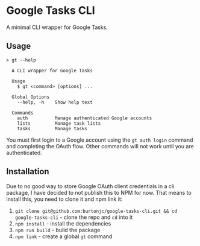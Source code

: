 # Google Tasks CLI
A minimal CLI wrapper for Google Tasks.

## Usage
```
> gt --help

  A CLI wrapper for Google Tasks

  Usage
    $ gt <command> [options] ...

  Global Options
    --help, -h    Show help text

  Commands
    auth          Manage authenticated Google accounts
    lists         Manage task lists
    tasks         Manage tasks
```

You must first login to a Google account using the `gt auth login` command and completing the OAuth flow. Other commands will not work until you are authenticated.

## Installation
Due to no good way to store Google OAuth client credentials in a cli package, I have decided to not publish this to NPM for now. That means to install this, you need to clone it and npm link it:
1. `git clone git@github.com:burtonjc/google-tasks-cli.git && cd google-tasks-cli` - clone the repo and `cd` into it
2. `npm install` - install the dependencies
3. `npm run build` - build the package
4. `npm link` - create a global `gt` command
